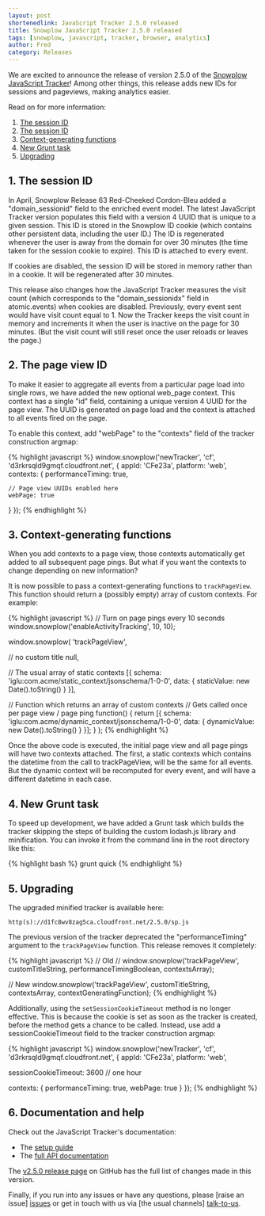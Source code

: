 ```yaml
---
layout: post
shortenedlink: JavaScript Tracker 2.5.0 released
title: Snowplow JavaScript Tracker 2.5.0 released
tags: [snowplow, javascript, tracker, browser, analytics]
author: Fred
category: Releases
---
```


We are excited to announce the release of version 2.5.0 of the [Snowplow JavaScript Tracker][release-250]! Among other things, this release adds new IDs for sessions and pageviews, making analytics easier.

Read on for more information:

1. [The session ID](/blog/2015/xx/xx/snowplow-javascript-tracker-2.5.0-released/#session-id)
2. [The session ID](/blog/2015/xx/xx/snowplow-javascript-tracker-2.5.0-released/#pageview-id)
3. [Context-generating functions](/blog/2015/xx/xx/snowplow-javascript-tracker-2.5.0-released/#context-generating-functions)
4. [New Grunt task](/blog/2015/xx/xx/snowplow-javascript-tracker-2.5.0-released/#grunt)
5. [Upgrading](/blog/2015/xx/xx/snowplow-javascript-tracker-2.5.0-released/#upgrading)

<!--more-->

<h2 id="session-id">1. The session ID</h2>

In April, Snowplow Release 63 Red-Cheeked Cordon-Bleu added a "domain_sessionid" field to the enriched event model. The latest JavaScript Tracker version populates this field with a version 4 UUID that is unique to a given session. This ID is stored in the Snowplow ID cookie (which contains other persistent data, including the user ID.) The ID is regenerated whenever the user is away from the domain for over 30 minutes (the time taken for the session cookie to expire). This ID is attached to every event.

If cookies are disabled, the session ID will be stored in memory rather than in a cookie. It will be regenerated after 30 minutes.

This release also changes how the JavaScript Tracker measures the visit count (which corresponds to the "domain_sessionidx" field in atomic.events) when cookies are disabled. Previously, every event sent would have visit count equal to 1. Now the Tracker keeps the visit count in memory and increments it when the user is inactive on the page for 30 minutes. (But the visit count will still reset once the user reloads or leaves the page.)

<h2 id="pageview-id">2. The page view ID</h2>

To make it easier to aggregate all events from a particular page load into single rows, we have added the new optional web_page context. This context has a single "id" field, containing a unique version 4 UUID for the page view. The UUID is generated on page load and the context is attached to all events fired on the page.

To enable this context, add "webPage" to the "contexts" field of the tracker construction argmap:

{% highlight javascript %}
window.snowplow('newTracker', 'cf', 'd3rkrsqld9gmqf.cloudfront.net', {
  appId: 'CFe23a',
  platform: 'web',
  contexts: {
    performanceTiming: true,

    // Page view UUIDs enabled here
    webPage: true
  }
});
{% endhighlight %}

<h2 id="context-generating-functions">3. Context-generating functions</h2>

When you add contexts to a page view, those contexts automatically get added to all subsequent page pings. But what if you want the contexts to change depending on new information?

It is now possible to pass a context-generating functions to `trackPageView`. This function should return a (possibly empty) array of custom contexts. For example:

{% highlight javascript %}
// Turn on page pings every 10 seconds
window.snowplow('enableActivityTracking', 10, 10);

window.snowplow(
  'trackPageView',

  // no custom title
  null,

  // The usual array of static contexts
  [{
    schema: 'iglu:com.acme/static_context/jsonschema/1-0-0',
    data: {
      staticValue: new Date().toString()
    }
  }],

  // Function which returns an array of custom contexts
  // Gets called once per page view / page ping
  function() {
    return [{
      schema: 'iglu:com.acme/dynamic_context/jsonschema/1-0-0',
      data: {
        dynamicValue: new Date().toString()
      }
    }];
  }
);
{% endhighlight %}

Once the above code is executed, the initial page view and all page pings will have two contexts attached. The first, a static contexts which contains the datetime from the call to trackPageView, will be the same for all events. But the dynamic context will be recomputed for every event, and will have a different datetime in each case.

<h2 id="grunt">4. New Grunt task</h2>

To speed up development, we have added a Grunt task which builds the tracker skipping the steps of building the custom lodash.js library and minification. You can invoke it from the command line in the root directory like this:

{% highlight bash %}
grunt quick
{% endhighlight %}

<h2 id="upgrading">5. Upgrading</h2>

The upgraded minified tracker is available here:

    http(s)://d1fc8wv8zag5ca.cloudfront.net/2.5.0/sp.js

The previous version of the tracker deprecated the "performanceTiming" argument to the `trackPageView` function. This release removes it completely:

{% highlight javascript %}
// Old
// window.snowplow('trackPageView', customTitleString, performanceTimingBoolean, contextsArray);

// New
window.snowplow('trackPageView', customTitleString, contextsArray, contextGeneratingFunction);
{% endhighlight %}

Additionally, using the `setSessionCookieTimeout` method is no longer effective. This is because the cookie is set as soon as the tracker is created, before the method gets a chance to be called. Instead, use add a sessionCookieTimeout field to the tracker construction argmap:

{% highlight javascript %}
window.snowplow('newTracker', 'cf', 'd3rkrsqld9gmqf.cloudfront.net', {
  appId: 'CFe23a',
  platform: 'web',

  sessionCookieTimeout: 3600 // one hour

  contexts: {
    performanceTiming: true,
    webPage: true
  }
});
{% endhighlight %}

<h2><a name="help">6. Documentation and help</a></h2>

Check out the JavaScript Tracker's documentation:

* The [setup guide][setup]
* The [full API documentation][tech-docs]

The [v2.5.0 release page][release-250] on GitHub has the full list of changes made in this version.

Finally, if you run into any issues or have any questions, please [raise an issue] [issues] or get in touch with us via [the usual channels] [talk-to-us].

[release-250]: https://github.com/snowplow/snowplow-javascript-tracker/releases/tag/2.5.0
[tech-docs]: https://github.com/snowplow/snowplow/wiki/1-General-parameters-for-the-Javascript-tracker
[setup]: https://github.com/snowplow/snowplow/wiki/Javascript-tracker-setup
[issues]: https://github.com/snowplow/snowplow/issues
[talk-to-us]: https://github.com/snowplow/snowplow/wiki/Talk-to-us
